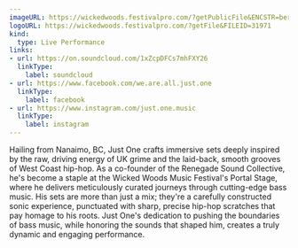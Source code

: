 ```yaml
---
imageURL: https://wickedwoods.festivalpro.com/?getPublicFile&ENCSTR=berNAGqduIEyfgjsROPD
logoURL: https://wickedwoods.festivalpro.com/?getFile&FILEID=31971
kind:
  type: Live Performance
links:
- url: https://on.soundcloud.com/1xZcpDFCs7mhFXY26
  linkType:
    label: soundcloud
- url: https://www.facebook.com/we.are.all.just.one
  linkType:
    label: facebook
- url: https://www.instagram.com/just.one.music
  linkType:
    label: instagram
---
```

Hailing from Nanaimo, BC, 
Just One crafts immersive sets deeply inspired by the raw, driving energy of UK grime and the laid-back, smooth grooves of West Coast hip-hop. As a co-founder of the Renegade Sound Collective, he's become a staple at the Wicked Woods Music Festival's Portal Stage, where he delivers meticulously curated journeys through cutting-edge bass music. His sets are more than just a mix; they're a carefully constructed sonic experience, punctuated with sharp, precise hip-hop scratches that pay homage to his roots. Just One's dedication to pushing the boundaries of bass music, while honoring the sounds that shaped him, creates a truly dynamic and engaging performance.
> 
